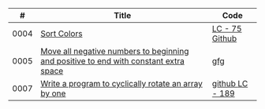   
  | #  | Title | Code |
  ----  | --- | --- |
  0004  |  <a href="https://leetcode.com/problems/sort-colors/"> Sort Colors | <a href="https://leetcode.com/problems/sort-colors/discuss/1981035/c-solution"> LC - 75 <a href="https://github.com/Pritanjan/Leetcode/blob/main/0001%20-%200100/75.%20Sort%20Colors%20ARRAY%202%20POINTER%20SORTING.cpp"> Github
  0005  |  <a href="https://www.geeksforgeeks.org/move-negative-numbers-beginning-positive-end-constant-extra-space/"> Move all negative numbers to beginning and positive to end with constant extra space | <a href="https://www.geeksforgeeks.org/move-negative-numbers-beginning-positive-end-constant-extra-space/"> gfg
  0007  |  <a href="https://practice.geeksforgeeks.org/problems/cyclically-rotate-an-array-by-one2614/1">Write a program to cyclically rotate an array by one | <a href="https://github.com/Pritanjan/Leetcode/blob/main/DSA%20CH/0007%20Write%20a%20program%20to%20cyclically%20rotate%20an%20array%20by%20one.cpp"> github </a> <a href="https://leetcode.com/problems/rotate-array/">  LC - 189
